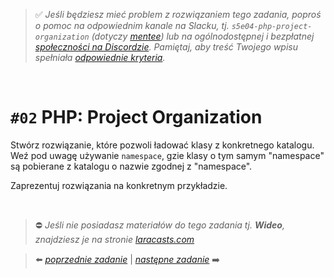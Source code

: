 > :white_check_mark: *Jeśli będziesz mieć problem z rozwiązaniem tego zadania, poproś o pomoc na odpowiednim kanale na Slacku, tj. `s5e04-php-project-organization` (dotyczy [mentee](https://devmentor.pl/mentoring-javascript/)) lub na ogólnodostępnej i bezpłatnej [społeczności na Discordzie](https://devmentor.pl/discord). Pamiętaj, aby treść Twojego wpisu spełniała [odpowiednie kryteria](https://devmentor.pl/jak-prosic-o-pomoc/).*

&nbsp;

# `#02` PHP: Project Organization

Stwórz rozwiązanie, które pozwoli ładować klasy z konkretnego katalogu. Weź pod uwagę używanie `namespace`, gzie klasy o tym samym "namespace" są pobierane z katalogu o nazwie zgodnej z "namespace". 

Zaprezentuj rozwiązania na konkretnym przykładzie.


&nbsp;
> :no_entry: *Jeśli nie posiadasz materiałów do tego zadania tj. **Wideo**, znajdziesz je na stronie [laracasts.com](https://laracasts.com/referral/bogolubow)*

> :arrow_left: [*poprzednie zadanie*](./../01) | [*następne zadanie*](./../03) :arrow_right:
